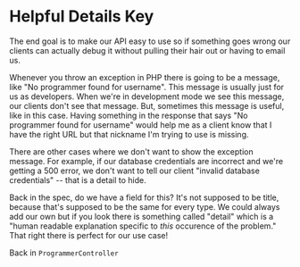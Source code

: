 # Helpful Details Key

The end goal is to make our API easy to use so if something goes wrong our clients
can actually debug it without pulling their hair out or having to email us. 

Whenever you throw an exception in PHP there is going to be a message, like "No programmer
found for username". This message is usually just for us as developers. When we're in development
mode we see this message, our clients don't see that message. But, sometimes this message is
useful, like in this case. Having something in the response that says "No programmer found
for username" would help me as a client know that I have the right URL but that nickname I'm 
trying to use is missing.

There are other cases where we don't want to show the exception message. For example, if our
database credentials are incorrect and we're getting a 500 error, we don't want to tell our
client "invalid database credentials" -- that is a detail to hide.

Back in the spec, do we have a field for this? It's not supposed to be title, because that's
supposed to be the same for every type. We could always add our own but if you look there is
something called "detail" which is a "human readable explanation specific to *this* occurence
of the problem." That right there is perfect for our use case!

Back in `ProgrammerController` 
